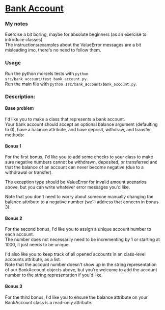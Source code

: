 # [Bank Account](https://www.pythonmorsels.com/exercises/7b02e2aae0634dc4a6f8cec15d1e1a8a)

### My notes
Exercise a bit boring, maybe for absolute beginners (as an exercise to introduce classes).\
The instructions/examples about the ValueError messages are a bit misleading imo, there's no need to follow them.

### Usage
Run the python morsels tests with `python src/bank_account/test_bank_account.py`.\
Run the main file with `python src/bank_account/bank_account.py`.

### Description:
#### Base problem
I'd like you to make a class that represents a bank account.\
Your bank account should accept an optional balance argument (defaulting to 0), have a balance attribute, and have deposit, withdraw, and transfer methods:

#### Bonus 1
For the first bonus, I'd like you to add some checks to your class to make sure negative numbers cannot be withdrawn, deposited, or transferred and that the balance of an account can never become negative (due to a withdrawal or transfer).

The exception type should be ValueError for invalid amount scenarios above, but you can write whatever error messages you'd like.

Note that you don't need to worry about someone manually changing the balance attribute to a negative number (we'll address that concern in bonus 3).

#### Bonus 2
For the second bonus, I'd like you to assign a unique account number to each account.\
The number does not necessarily need to be incrementing by 1 or starting at 1000, it just needs to be unique.

I'd also like you to keep track of all opened accounts in an class-level accounts attribute, as a list.\
Note that the account number doesn't show up in the string representation of our BankAccount objects above, but you're welcome to add the account number to the string representation if you'd like.

#### Bonus 3
For the third bonus, I'd like you to ensure the balance attribute on your BankAccount class is a read-only attribute.
